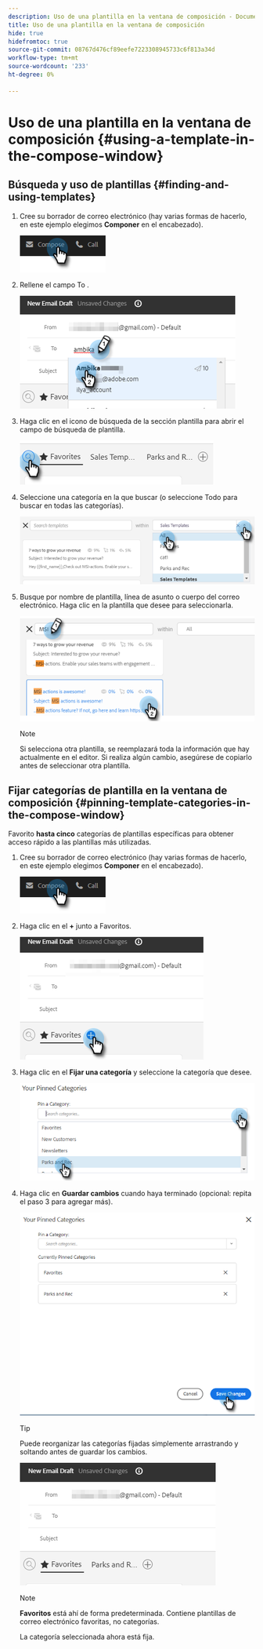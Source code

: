 ```yaml
---
description: Uso de una plantilla en la ventana de composición - Documentos de Marketo - Documentación del producto
title: Uso de una plantilla en la ventana de composición
hide: true
hidefromtoc: true
source-git-commit: 08767d476cf89eefe7223308945733c6f813a34d
workflow-type: tm+mt
source-wordcount: '233'
ht-degree: 0%

---
```


# Uso de una plantilla en la ventana de composición {#using-a-template-in-the-compose-window}

## Búsqueda y uso de plantillas {#finding-and-using-templates}

1. Cree su borrador de correo electrónico (hay varias formas de hacerlo, en este ejemplo elegimos **Componer** en el encabezado).

   ![](assets/using-a-template-in-the-compose-window-1.png)

1. Rellene el campo To .

   ![](assets/using-a-template-in-the-compose-window-2.png)

1. Haga clic en el icono de búsqueda de la sección plantilla para abrir el campo de búsqueda de plantilla.

   ![](assets/using-a-template-in-the-compose-window-3.png)

1. Seleccione una categoría en la que buscar (o seleccione Todo para buscar en todas las categorías).

   ![](assets/using-a-template-in-the-compose-window-4.png)

1. Busque por nombre de plantilla, línea de asunto o cuerpo del correo electrónico. Haga clic en la plantilla que desee para seleccionarla.

   ![](assets/using-a-template-in-the-compose-window-5.png)

   >[!NOTE]
   >
   >Si selecciona otra plantilla, se reemplazará toda la información que hay actualmente en el editor. Si realiza algún cambio, asegúrese de copiarlo antes de seleccionar otra plantilla.

## Fijar categorías de plantilla en la ventana de composición {#pinning-template-categories-in-the-compose-window}

Favorito **hasta cinco** categorías de plantillas específicas para obtener acceso rápido a las plantillas más utilizadas.

1. Cree su borrador de correo electrónico (hay varias formas de hacerlo, en este ejemplo elegimos **Componer** en el encabezado).

   ![](assets/using-a-template-in-the-compose-window-6.png)

1. Haga clic en el **+** junto a Favoritos.

   ![](assets/using-a-template-in-the-compose-window-7.png)

1. Haga clic en el **Fijar una categoría** y seleccione la categoría que desee.

   ![](assets/using-a-template-in-the-compose-window-8.png)

1. Haga clic en **Guardar cambios** cuando haya terminado (opcional: repita el paso 3 para agregar más).

   ![](assets/using-a-template-in-the-compose-window-9.png)

   >[!TIP]
   >
   >Puede reorganizar las categorías fijadas simplemente arrastrando y soltando antes de guardar los cambios.

   ![](assets/using-a-template-in-the-compose-window-10.png)

   >[!NOTE]
   >
   >**Favoritos** está ahí de forma predeterminada. Contiene plantillas de correo electrónico favoritas, no categorías.

   La categoría seleccionada ahora está fija.
